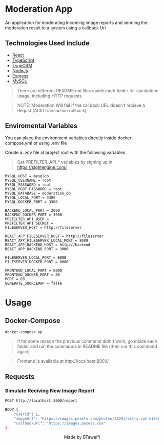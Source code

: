 # Moderation App

An application for moderating incoming image reports and sending the moderation result to a system using a callback Url


## Technologies Used Include

- [React](https://reactjs.org/)
- [TypeScript](https://typescriptlang.org)
- [TypeORM](https://typeorm.io/)
- [NodeJs](https://nodejs.org/)
- [Express](https://expressjs.com/)
- [MySQL](https://www.mysql.com/)

> There are different README.md files inside each folder for standalone usage, including HTTP requests

> NOTE: Moderation Will fail if the callback URL doesn't recieve a Requst (ACID transaction rollback)

## Enviromental Variables

You can place the environment variables directly inside docker-compose.yml or using .env file

Create a *.env* file at project root with the following variables

> Get PREFILTER_API_* variables by signing up in https://sightengine.com/

```
MYSQL_HOST = mysqldb
MYSQL_USERNAME = root
MYSQL_PASSWORD = root
MYSQL_ROOT_PASSWORD = root
MYSQL_DATABASE = moderation_db
MYSQL_LOCAL_PORT = 3306
MYSQL_DOCKER_PORT = 3306

BACKEND_LOCAL_PORT = 3000
BACKEND_DOCKER_PORT = 3000
PREFILTER_API_USER = 
PREFILTER_API_SECRET = 
FILESERVER_HOST = http://fileserver

REACT_APP_FILESERVER_HOST = http://fileserver
REACT_APP_FILESERVER_LOCAL_PORT = 8080
REACT_APP_BACKEND_HOST = http://backend
REACT_APP_BACKEND_PORT = 3000

FILESERVER_LOCAL_PORT = 8080
FILESERVER_DOCKER_PORT = 8080

FRONTEND_LOCAL_PORT = 8000
FRONTEND_DOCKER_PORT = 80
PORT = 80
GENERATE_SOURCEMAP = false
```

# Usage
## Docker-Compose

```bash
docker-compose up
```

> If for some reason the previous command didn't work, go inside each folder and run the commands in README file (then run this command again)

> Frontend is available at http://localhost:8000/


## Requests

### Simulate Reciving New Image Report

```bash
POST http://localhost:3000/report

BODY {
    "userId": 1,
    "imageUrl": "https://images.pexels.com/photos/45201/kitty-cat-kitten-pet-45201.jpeg?auto=compress&cs=tinysrgb&dpr=1&w=500",
    "callbackUrl": "https://images.pexels.com"
}
```

<p align="center">Made by BTawaifi</p>